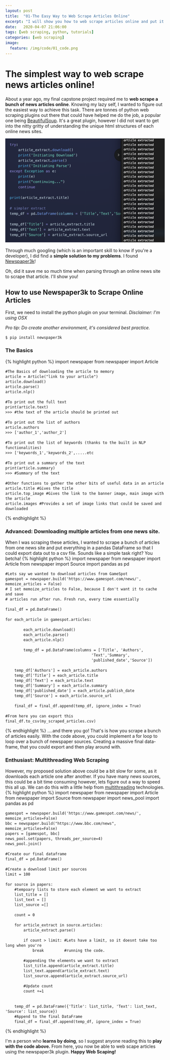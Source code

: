 ```yaml
---
layout: post
title:  "01-The Easy Way to Web Scrape Articles Online"
excerpt: "I will show you how to web scrape articles online and put it into a DataFrame in under 10 minutes!"
date:   2020-04-07 21:06:00
tags: [web scraping, python, tutorials]
categories: [web scraping]
image:
  feature: /img/code/01_code.png
---
```

# The simplest way to web scrape news articles online!

About a year ago, my final capstone project required me to **web scrape a bunch of news articles online**. Knowing my lazy self, I wanted to figure out the easiest way to achieve this task. There are tonnes of python web scraping plugins out there that could have helped me do the job, a popular one being [BeautifulSoup](https://www.crummy.com/software/BeautifulSoup/bs4/doc/). It's a great plugin, however I did not want to get into the nitty gritty of understanding the unique html structures of each online news sites.

![Web Scraping](/img/code/01_code.png)

Through much googling (which is an important skill to know if you're a developer), I did find a **simple solution to my problems**.  I found [Newspaper3k](https://newspaper.readthedocs.io/en/latest/)!

Oh, did it save me so much time when parsing through an online news site to scrape that article. I'll show you!
## How to use Newspaper3k to Scrape Online Articles

First, we need to install the python plugin on your terminal. *Disclaimer: I'm using OSX*

*Pro tip: Do create another environment, it's considered best practice.*

    $ pip install newspaper3k

### The Basics
{% highlight python %}
    import newspaper
    from newspaper import Article

    #The Basics of downloading the article to memory
    article = Article("link to your article")
    article.download()
    article.parse()
    article.nlp()

    #To print out the full text
    print(article.text)
    >>> #the text of the article should be printed out

    #To print out the list of authors
    article.authors
    >>> ['author_1','author_2']

    #To print out the list of keywords (thanks to the built in NLP functionalities)
    >>> ['keywords_1','keywords_2',.....etc

    #To print out a summary of the text
    print(article.summary)
    >>> #Summary of the text

    #Other functions to gather the other bits of useful data in an article
    article.title #Gives the title
    article.top_image #Gives the link to the banner image, main image with the article
    article.images #Provides a set of image links that could be saved and downloaded
{% endhighlight %}
### Advanced: Downloading multiple articles from one news site.

When I was scraping these articles, I wanted to scrape a bunch of articles from one news site and put everything in a pandas DataFrame so that I could export data out to a csv file. Sounds like a simple task right? You betcha!
{% highlight python %}
    import newspaper
    from newspaper import Article
    from newspaper import Source
    import pandas as pd

    #Lets say we wanted to download articles from GameSpot
    gamespot = newspaper.build('https://www.gamespot.com/news/', memoize_articles = False)
    # I set memoize_articles to False, because I don't want it to cache and save
    # articles run after run. Fresh run, every time essentially

    final_df = pd.DataFrame()

    for each_article in gamespot.articles:

    		each_article.download()
    		each_article.parse()
    		each_article.nlp()

    		temp_df = pd.DataFrame(columns = ['Title', 'Authors',
                                          'Text','Summary',
                                          'published_date','Source'])

        temp_df['Authors'] = each_article.authors
        temp_df['Title'] = each_article.title
        temp_df['Text'] = each_article.text
        temp_df['Summary'] = each_article.summary
        temp_df['published_date'] = each_article.publish_date
        temp_df['Source'] = each_article.source_url

        final_df = final_df.append(temp_df, ignore_index = True)

    #From here you can export this
    final_df.to_csv(my_scraped_articles.csv)
{% endhighlight %}
....and there you go! That's is how you scrape a bunch of articles easily. With the code above, you could implement a for loop to loop over a bunch of newspaper sources. Creating a massive final data-frame, that you could export and then play around with.

### Enthusiast: Multithreading Web Scraping

However, my proposed solution above could be a bit slow for some, as it downloads each article one after another. If you have many news sources, this could be a bit time consuming however, lets figure out a way to speed this all up. We can do this with a little help from [multithreading](https://realpython.com/intro-to-python-threading/) technologies.
{% highlight python %}
    import newspaper
    from newspaper import Article
    from newspaper import Source
    from newspaper import news_pool
    import pandas as pd

    gamespot = newspaper.build('https://www.gamespot.com/news/', memoize_articles=False)
    bbc = newspaper.build("https://www.bbc.com/news", memoize_articles=False)
    papers = [gamespot, bbc]
    news_pool.set(papers, threads_per_source=4)
    news_pool.join()

    #Create our final dataframe
    final_df = pd.DataFrame()

    #Create a download limit per sources
    limit = 100

    for source in papers:
        #tempoary lists to store each element we want to extract
        list_title = []
        list_text = []
        list_source =[]

        count = 0

        for article_extract in source.articles:
            article_extract.parse()

            if count > limit: #Lets have a limit, so it doesnt take too long when you're
                break         #running the code.

            #appending the elements we want to extract
            list_title.append(article_extract.title)
            list_text.append(article_extract.text)
            list_source.append(article_extract.source_url)

            #Update count
            count +=1


        temp_df = pd.DataFrame({'Title': list_title, 'Text': list_text, 'Source': list_source})
        #Append to the final DataFrame
        final_df = final_df.append(temp_df, ignore_index = True)
{% endhighlight %}

I'm a person who **learns by doing**, so I suggest anyone reading this to **play with the code above.** From here, you now be able to web scape articles using the newspaper3k plugin. **Happy Web Scaping!**
